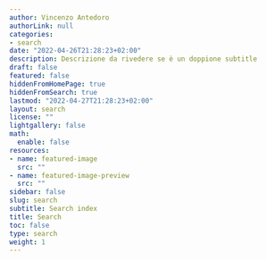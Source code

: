 ```yaml
---
author: Vincenzo Antedoro
authorLink: null
categories:
- search
date: "2022-04-26T21:28:23+02:00"
description: Descrizione da rivedere se è un doppione subtitle
draft: false
featured: false
hiddenFromHomePage: true
hiddenFromSearch: true
lastmod: "2022-04-27T21:28:23+02:00"
layout: search
license: ""
lightgallery: false
math:
  enable: false
resources:
- name: featured-image
  src: ""
- name: featured-image-preview
  src: ""
sidebar: false
slug: search
subtitle: Search index
title: Search
toc: false
type: search
weight: 1
---
```


